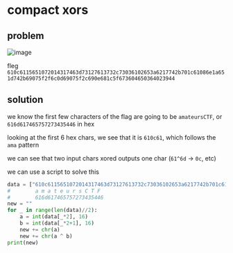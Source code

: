 # compact xors

## problem

![image](https://github.com/quasar098/ctf-writeups/assets/70716985/de0731a4-7f3a-45ef-bfd7-fec4c5642243)

fleg
`610c6115651072014317463d73127613732c73036102653a6217742b701c61086e1a651d742b69075f2f6c0d69075f2c690e681c5f673604650364023944`

## solution

we know the first few characters of the flag are going to be `amateursCTF`, or `616d617465757273435446` in hex

looking at the first 6 hex chars, we see that it is `610c61`, which follows the `ama` pattern

we can see that two input chars xored outputs one char (`61^6d` -> `0c`, etc)

we can use a script to solve this

```py
data = ["610c6115651072014317463d73127613732c73036102653a6217742b701c61086e1a651d742b69075f2f6c0d69075f2c690e681c5f673604650364023944"[_*2:_*2+2] for _ in range(62)]
#        a m a t e u r s C T F
#        616d617465757273435446
new = ""
for _ in range(len(data)//2):
    a = int(data[_*2], 16)
    b = int(data[_*2+1], 16)
    new += chr(a)
    new += chr(a ^ b)
print(new)
```
